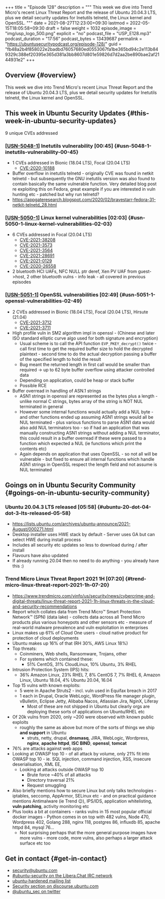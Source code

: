 +++
title = "Episode 128"
description = """
  This week we dive into Trend Micro's recent Linux Threat Report and the
  release of Ubuntu 20.04.3 LTS, plus we detail security updates for
  Inetutils telnetd, the Linux kernel and OpenSSL.
  """
date = 2021-08-27T12:23:00+09:30
lastmod = 2022-05-15T18:05:58+09:30
draft = false
weight = 1032
episode_image = "img/usp_logo_500.png"
explicit = "no"
podcast_file = "USP_E128.mp3"
podcast_duration = "17:56"
podcast_bytes = 13439687
permalink = "https://ubuntusecuritypodcast.org/episode-128/"
guid = "fb48a2b4f858022e2badbd76057680ed0553067fa1be365bd94c2e113b849329c388ef20395e365d381a3bb8607d801e59826d7d2aa2be890bae2af2144931e2"
+++

## Overview {#overview}

This week we dive into Trend Micro's recent Linux Threat Report and the
release of Ubuntu 20.04.3 LTS, plus we detail security updates for
Inetutils telnetd, the Linux kernel and OpenSSL.


## This week in Ubuntu Security Updates {#this-week-in-ubuntu-security-updates}

9 unique CVEs addressed


### [[USN-5048-1](https://ubuntu.com/security/notices/USN-5048-1)] Inetutils vulnerability [00:45] {#usn-5048-1-inetutils-vulnerability-00-45}

-   1 CVEs addressed in Bionic (18.04 LTS), Focal (20.04 LTS)
    -   [CVE-2020-10188](https://ubuntu.com/security/CVE-2020-10188) <!-- medium -->
-   Buffer overflow in inetutils telnetd - originally CVE was found in netkit
    telnetd - but subsequently the GNU inetutils version was also found to
    contain basically the same vulnerable function. Very detailed blog post
    re exploiting this on Fedora, great example if you are interested in vuln
    hunting etc - patched but why run telnetd?
-   <https://appgateresearch.blogspot.com/2020/02/bravestarr-fedora-31-netkit-telnetd_28.html>


### [[USN-5050-1](https://ubuntu.com/security/notices/USN-5050-1)] Linux kernel vulnerabilities [02:03] {#usn-5050-1-linux-kernel-vulnerabilities-02-03}

-   6 CVEs addressed in Focal (20.04 LTS)
    -   [CVE-2021-38208](https://ubuntu.com/security/CVE-2021-38208) <!-- medium -->
    -   [CVE-2021-3573](https://ubuntu.com/security/CVE-2021-3573) <!-- medium -->
    -   [CVE-2021-3564](https://ubuntu.com/security/CVE-2021-3564) <!-- medium -->
    -   [CVE-2021-28691](https://ubuntu.com/security/CVE-2021-28691) <!-- medium -->
    -   [CVE-2021-0129](https://ubuntu.com/security/CVE-2021-0129) <!-- medium -->
    -   [CVE-2020-26558](https://ubuntu.com/security/CVE-2020-26558) <!-- medium -->
-   2 bluetooth HCI UAFs, NFC NULL ptr deref, Xen PV UAF from guest-&gt;host, 2
    other bluetooth vulns - info leak - all covered in previous episodes


### [[USN-5051-1](https://ubuntu.com/security/notices/USN-5051-1)] OpenSSL vulnerabilities [02:49] {#usn-5051-1-openssl-vulnerabilities-02-49}

-   2 CVEs addressed in Bionic (18.04 LTS), Focal (20.04 LTS), Hirsute (21.04)
    -   [CVE-2021-3712](https://ubuntu.com/security/CVE-2021-3712) <!-- medium -->
    -   [CVE-2021-3711](https://ubuntu.com/security/CVE-2021-3711) <!-- high -->
-   High profile vuln in SM2 algorithm impl in openssl - (Chinese and later
    ISO standard elliptic curve algo used for both signature and encryption)
    -   Usual scheme is to call the API function `EVP_PKEY_decrypt()` twice - call
        first time to get the required buffer size to hold the decrypted
        plaintext - second time to do the actual decryption passing a buffer of
        the specified length to hold the result
    -   Bug meant the returned length in first call would be smaller than
        required -&gt; up to 62 byte buffer overflow using attacker controlled data
    -   Depending on application, could be heap or stack buffer
    -   Possible RCE
-   Buffer overread in handling of ASN.1 strings
    -   ASN1 strings in openssl are represented as the bytes plus a length -
        unlike normal C strings, bytes array of the string is NOT NUL
        terminated in general
    -   However some internal functions would actually add a NUL byte - and
        other functions ended up assuming ASN1 strings would all be NUL
        terminated - plus various functions to parse ASN1 data would also add
        NUL terminators too - so if had an application that was manually
        constructing ASN1 strings without adding a NUL terminator, this could
        result in a buffer overread if these were passed to a function which
        expected a NUL (ie functions which print the contents etc)
    -   Again depends on application that uses OpenSSL - so not all will be
        vulnerable - but fixed to ensure all internal functions which handle
        ASN1 strings in OpenSSL respect the length field and not assume is NUL
        terminated


## Goings on in Ubuntu Security Community {#goings-on-in-ubuntu-security-community}


### Ubuntu 20.04.3 LTS released [05:58] {#ubuntu-20-dot-04-dot-3-lts-released-05-58}

-   <https://lists.ubuntu.com/archives/ubuntu-announce/2021-August/000271.html>
-   Desktop installer uses HWE stack by default - Server uses GA but can
    select HWE during install process
-   Includes all security etc updates so less to download during / after
    install
-   Flavours have also updated
-   If already running 20.04 then no need to do anything - you already have
    this :)


### Trend Micro Linux Threat Report 2021 1H [07:20] {#trend-micro-linux-threat-report-2021-1h-07-20}

-   <https://www.trendmicro.com/vinfo/us/security/news/cybercrime-and-digital-threats/linux-threat-report-2021-1h-linux-threats-in-the-cloud-and-security-recommendations>
-   Report which collates data from Trend Micro™ Smart Protection Network™
    (SPN) (data lake) - collects data across all Trend Micro products plus
    various honeypots and other sensors etc - measure of real-world malware
    prevalence and vuln exploitation in enterprises
-   Linux makes up 61% of Cloud One users - cloud native product for
    protection of cloud deployments
-   Ubuntu makes up 16% of that (RH 30%, AWS Linux 18%)
-   Top threats:
    -   Coinminers, Web shells, Ransomware, Trojans, other
    -   For systems which contained these:
        -   51% CentOS, 31% CloudLinux, 10% Ubuntu, 3% RHEL
-   Intrusion Protection System (IPS) hits:
    -   36% Amazon Linux, 23% RHEL 7, 8% CentOS 7, 7% RHEL 6, Amazon Linux, Ubuntu 18.04, 4% Ubuntu 20.04, 16.04
-   Top 15 vulns with known exploits:
    -   5 were in Apache Struts2 - incl. vuln used in Equifax breach in 2017
    -   1 each in Drupal, Oracle WebLogic, WordPress file manager plugin,
        vBulletin, Eclipse Jetty, Alibaba Nacos, Atlassian Jira, NginX, Liferay
        -   Most of these are not shipped in Ubuntu but clearly orgs are
            deploying these sorts of applications on Ubuntu/RHEL etc
-   Of 20k vulns from 2020, only ~200 were observed with known public exploits
    -   roughly the same as above but more of the sorts of things we ship **and
        support** in Ubuntu
        -   struts, netty, drupal, **dnsmasq**, JIRA, WebLogic, Wordpress, **nginx**,
            **apache httpd**, **ISC BIND**, **openssl**, **tomcat**
-   76% are attacks against web apps
-   Looking at OWASP top 10 - of all attack by volume, only 21% fit into
    OWASP top 10 - ie. SQL injection, command injection, XSS, insecure
    deserialisation, XML EE,
    -   Looking at attacks outside OWASP top 10
        -   Brute force ~40% of all attacks
        -   Directory traversal 21%
        -   Request smuggling
-   Also briefly mentions how to secure Linux but only talks technologies -
    iptables, seccomp, AppArmor, SELinux etc - and on practical guidance
    mentions Antimalware (ie Trend 😉), IPS/IDS, application whitelisting,
    **vuln patching**, activity monitoring etc
-   Plus looks a bit at containers - ranks vulns in 15 most popular official
    docker images - Python comes in on top with 482 vulns, Node 470,
    Wordpress 402, Golang 288, nginx 118, postgres 86, influxdb 85, apache
    httpd 84, mysql 76...
    -   Not surprising perhaps that the more general purpose images have more
        vulns - more code, more vulns, also perhaps a larger attack surface etc
        too


## Get in contact {#get-in-contact}

-   [security@ubuntu.com](mailto:security@ubuntu.com)
-   [#ubuntu-security on the Libera.Chat IRC network](https://libera.chat)
-   [ubuntu-hardened mailing list](https://lists.ubuntu.com/mailman/listinfo/ubuntu-hardened)
-   [Security section on discourse.ubuntu.com](https://discourse.ubuntu.com/c/security)
-   [@ubuntu_sec on twitter](https://twitter.com/ubuntu_sec)